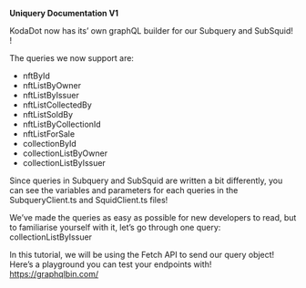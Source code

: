 **Uniquery Documentation V1**

KodaDot now has its’ own graphQL builder for our Subquery and SubSquid! !

The queries we now support are:

- nftById 
- nftListByOwner 
- nftListByIssuer 
- nftListCollectedBy
- nftListSoldBy 
- nftListByCollectionId
- nftListForSale
 - collectionById 
- collectionListByOwner 
- collectionListByIssuer

Since queries in Subquery and SubSquid are written a bit differently, you can see the variables and parameters for each queries in the SubqueryClient.ts and SquidClient.ts files!

We’ve made the queries as easy as possible for new developers to read, but to familiarise yourself with it, let’s go through one query:  collectionListByIssuer


In this tutorial, we will be using the Fetch API to send our query object! Here’s a playground you can test your endpoints with! https://graphqlbin.com/
